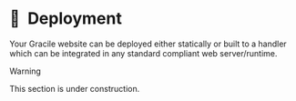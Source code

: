# 🚀  Deployment

Your Gracile website can be deployed either statically or built to a handler
which can be integrated in any standard compliant web server/runtime.

> [!WARNING]
> This section is under construction.
